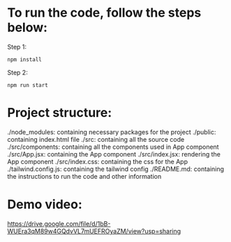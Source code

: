 # To run the code, follow the steps below:

Step 1:

```
npm install
```

Step 2:

```
npm run start
```

# Project structure:

./node_modules: containing necessary packages for the project
./public: containing index.html file
./src: containing all the source code
./src/components: containing all the components used in App component
./src/App.jsx: containing the App component
./src/index.jsx: rendering the App component
./src/index.css: containing the css for the App
./tailwind.config.js: containing the tailwind config
./README.md: containing the instructions to run the code and other information

# Demo video:

https://drive.google.com/file/d/1bB-WUEra3qM89w4GQdvVL7mUEFROyaZM/view?usp=sharing
